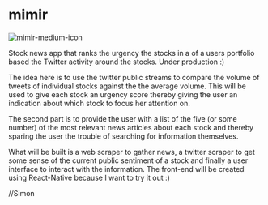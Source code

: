 # mimir 
![mimir-medium-icon](https://cloud.githubusercontent.com/assets/9406331/15991922/c4044bd6-30c0-11e6-87e7-d20ee7d3895f.png)

Stock news app that ranks the urgency the stocks in a of a users portfolio
based the Twitter activity around the stocks. Under production :)

The idea here is to use the twitter public streams to compare the volume of
tweets of individual stocks against the the average volume. This will be used
to give each stock an urgency score thereby giving the user an indication about
which stock to focus her attention on.

The second part is to provide the user with a list of the five (or some number)
of the most relevant news articles about each stock and thereby sparing the user
the trouble of searching for information themselves.

What will be built is a web scraper to gather news, a twitter scraper to get
some sense of the current public sentiment of a stock and finally a user
interface to interact with the information. The front-end will be created using
React-Native because I want to try it out :)

//Simon
